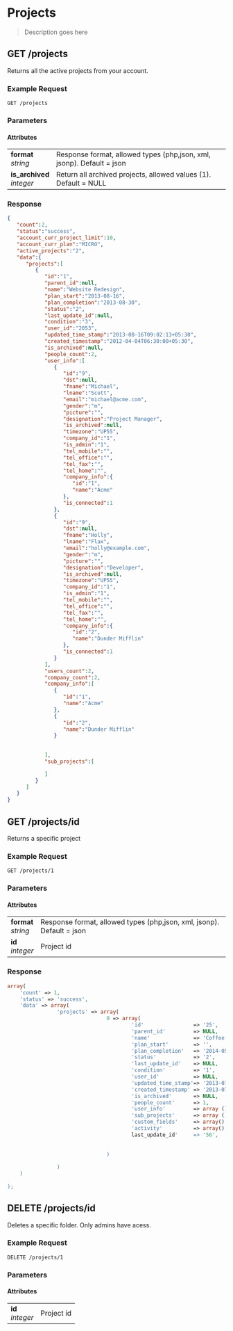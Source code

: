 # Projects
> Description goes here

## GET /projects
Returns all the active projects from your account.

### Example Request
`GET /projects`

### Parameters
#### Attributes
<table border="0">
	<tr>
		<td>
			<b>format</b><br/>
			<i>string</i>
		</td>
		<td>
			Response format, allowed types (php,json, xml, jsonp). Default = json
		</td>
	</tr>
	<tr>
		<td>
			<b>is_archived</b><br/>
			<i>integer</i>
		</td>
		<td>
			Return all archived projects, allowed values (1). Default = NULL
		</td>
	</tr>	
</table>


		 

### Response
```json
{
   "count":2,
   "status":"success",
   "account_curr_project_limit":10,
   "account_curr_plan":"MICRO",
   "active_projects":"2",
   "data":{
      "projects":[
         {
            "id":"1",
            "parent_id":null,
            "name":"Website Redesign",
            "plan_start":"2013-08-16",
            "plan_completion":"2013-08-30",
            "status":"2",
            "last_update_id":null,
            "condition":"3",
            "user_id":"2053",
            "updated_time_stamp":"2013-08-16T09:02:13+05:30",
            "created_timestamp":"2012-04-04T06:30:00+05:30",
            "is_archived":null,
            "people_count":2,
            "user_info":[
               {
                  "id":"9",
                  "dst":null,
                  "fname":"Michael",
                  "lname":"Scott",
                  "email":"michael@acme.com",
                  "gender":"m",
                  "picture":"",
                  "designation":"Project Manager",
                  "is_archived":null,
                  "timezone":"UP55",
                  "company_id":"1",
                  "is_admin":"1",
                  "tel_mobile":"",
                  "tel_office":"",
                  "tel_fax":"",
                  "tel_home":"",
                  "company_info":{
                     "id":"1",
                     "name":"Acme"
                  },
                  "is_connected":1
               },
			   {
                  "id":"9",
                  "dst":null,
                  "fname":"Holly",
                  "lname":"Flax",
                  "email":"holly@example.com",
                  "gender":"m",
                  "picture":"",
                  "designation":"Developer",
                  "is_archived":null,
                  "timezone":"UP55",
                  "company_id":"1",
                  "is_admin":"1",
                  "tel_mobile":"",
                  "tel_office":"",
                  "tel_fax":"",
                  "tel_home":"",
                  "company_info":{
                     "id":"2",
                     "name":"Dunder Mifflin"
                  },
                  "is_connected":1
               }
            ],
            "users_count":2,
            "company_count":2,
            "company_info":[
               {
                  "id":"1",
                  "name":"Acme"
               },
               {
                  "id":"2",
                  "name":"Dunder Mifflin"
               }
              
              
            ],
            "sub_projects":[

            ]
         }
      ]
   }
}

```




## GET /projects/id
Returns a specific project

### Example Request
`GET /projects/1`

### Parameters
#### Attributes
<table border="0">
	<tr>
		<td>
			<b>format</b><br/>
			<i>string</i>
		</td>
		<td>
			Response format, allowed types (php,json, xml, jsonp). Default = json
		</td>
	</tr>
	<tr>
		<td>
			<b>id</b><br/>
			<i>integer</i>
		</td>
		<td>
			Project id 
		</td>
	</tr>	
</table>


		 

### Response
```php
array(
	'count' => 1,
	'status' => 'success',
	'data' => array(
				'projects' => array(
								0 => array(
										'id'				=> '25',
										'parent_id'			=> NULL,
										'name'				=> 'Coffee shop website redesign',
										'plan_start' 		=> '',
										'plan_completion' 	=> '2014-05-16',
										'status' 			=> '2', 
										'last_update_id'	=> NULL,
										'condition' 		=> '1',
										'user_id' 			=> NULL, 
										'updated_time_stamp'=> '2013-07-20T10:18:45+05:30',
										'created_timestamp' => '2013-07-20T10:18:45+05:30',
										'is_archived' 		=> NULL,
										'people_count' 		=> 1,
										'user_info' 		=> array (),
										'sub_projects' 		=> array (),
										'custom_fields'		=> array(),
										'activity'			=> array(),
										last_update_id' 	=> '56',
										
										
								)
								
				)
	)
		
);
```


## DELETE /projects/id
Deletes a specific folder. Only admins have acess.

### Example Request
`DELETE /projects/1`

### Parameters
#### Attributes
<table border="0">
	<tr>
		<td>
			<b>id</b><br/>
			<i>integer</i>
		</td>
		<td>
			Project id 
		</td>
	</tr>	
</table>
